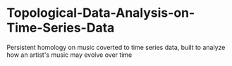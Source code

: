 # Topological-Data-Analysis-on-Time-Series-Data
Persistent homology on music coverted to time series data, built to analyze how an artist's music may evolve over time
